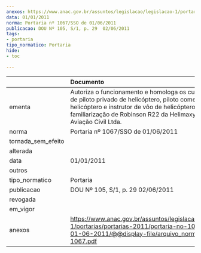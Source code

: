 ```yaml
---
anexos: https://www.anac.gov.br/assuntos/legislacao/legislacao-1/portarias/portarias-2011/portaria-no-1067-sso-de-01-06-2011/@@display-file/arquivo_norma/PA2011-1067.pdf
data: 01/01/2011
norma: Portaria nº 1067/SSO de 01/06/2011
publicacao: DOU Nº 105, S/1, p. 29  02/06/2011
tags:
- portaria
tipo_normatico: Portaria
hide: 
- toc 
 
---
```


|                    | Documento                                                                                                                                                                                                                                        |
|:-------------------|:-------------------------------------------------------------------------------------------------------------------------------------------------------------------------------------------------------------------------------------------------|
| ementa             | Autoriza o funcionamento e homologa os cursos práticos de piloto privado de helicóptero, piloto comercial de helicóptero e instrutor de vôo de helicóptero e teórico de familiarização de Robinson R22 da Helimaxy Escola de Aviação Civil Ltda. |
| norma              | Portaria nº 1067/SSO de 01/06/2011                                                                                                                                                                                                               |
| tornada_sem_efeito |                                                                                                                                                                                                                                                  |
| alterada           |                                                                                                                                                                                                                                                  |
| data               | 01/01/2011                                                                                                                                                                                                                                       |
| outros             |                                                                                                                                                                                                                                                  |
| tipo_normatico     | Portaria                                                                                                                                                                                                                                         |
| publicacao         | DOU Nº 105, S/1, p. 29  02/06/2011                                                                                                                                                                                                               |
| revogada           |                                                                                                                                                                                                                                                  |
| em_vigor           |                                                                                                                                                                                                                                                  |
| anexos             | https://www.anac.gov.br/assuntos/legislacao/legislacao-1/portarias/portarias-2011/portaria-no-1067-sso-de-01-06-2011/@@display-file/arquivo_norma/PA2011-1067.pdf                                                                                |
